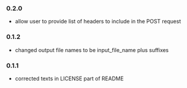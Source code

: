 ### 0.2.0
* allow user to provide list of headers to include in the POST request

### 0.1.2
* changed output file names to be input_file_name plus suffixes

### 0.1.1
*	corrected texts in LICENSE part of README
